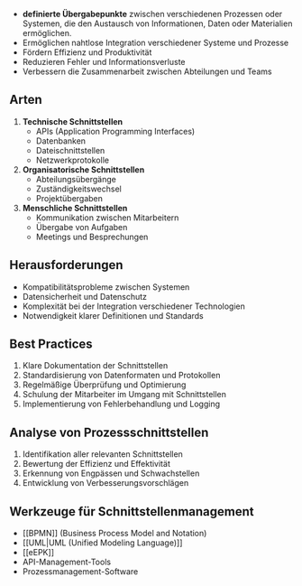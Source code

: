 - **definierte Übergabepunkte** zwischen verschiedenen Prozessen oder Systemen, die den Austausch von Informationen, Daten oder Materialien ermöglichen.
- Ermöglichen nahtlose Integration verschiedener Systeme und Prozesse
- Fördern Effizienz und Produktivität
- Reduzieren Fehler und Informationsverluste
- Verbessern die Zusammenarbeit zwischen Abteilungen und Teams

## Arten
1. **Technische Schnittstellen**
	- APIs (Application Programming Interfaces)
	- Datenbanken
	- Dateischnittstellen
	- Netzwerkprotokolle
2. **Organisatorische Schnittstellen**
	- Abteilungsübergänge
	- Zuständigkeitswechsel
	- Projektübergaben
3. **Menschliche Schnittstellen**
	- Kommunikation zwischen Mitarbeitern
	- Übergabe von Aufgaben
	- Meetings und Besprechungen

## Herausforderungen
- Kompatibilitätsprobleme zwischen Systemen
- Datensicherheit und Datenschutz
- Komplexität bei der Integration verschiedener Technologien
- Notwendigkeit klarer Definitionen und Standards

## Best Practices
1. Klare Dokumentation der Schnittstellen
2. Standardisierung von Datenformaten und Protokollen
3. Regelmäßige Überprüfung und Optimierung
4. Schulung der Mitarbeiter im Umgang mit Schnittstellen
5. Implementierung von Fehlerbehandlung und Logging

## Analyse von Prozessschnittstellen
1. Identifikation aller relevanten Schnittstellen
2. Bewertung der Effizienz und Effektivität
3. Erkennung von Engpässen und Schwachstellen
4. Entwicklung von Verbesserungsvorschlägen

## Werkzeuge für Schnittstellenmanagement
- [[BPMN]] (Business Process Model and Notation)
- [[UML|UML (Unified Modeling Language)]]
- [[eEPK]]
- API-Management-Tools
- Prozessmanagement-Software

